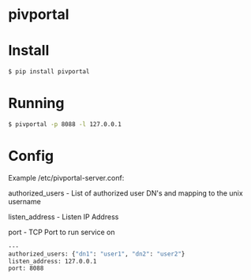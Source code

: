 pivportal
==================


Install
====

```bash
$ pip install pivportal
```

Running
====

```bash
$ pivportal -p 8088 -l 127.0.0.1
```

Config
====

Example /etc/pivportal-server.conf:

authorized_users - List of authorized user DN's and mapping to the unix username

listen_address - Listen IP Address

port - TCP Port to run service on

```bash
---
authorized_users: {"dn1": "user1", "dn2": "user2"}
listen_address: 127.0.0.1
port: 8088
```